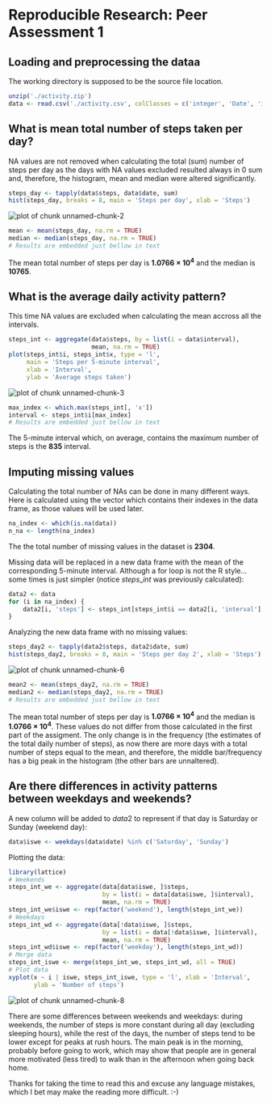 # Reproducible Research: Peer Assessment 1


## Loading and preprocessing the dataa

The working directory is supposed to be the source file location.


```r
unzip('./activity.zip')
data <- read.csv('./activity.csv', colClasses = c('integer', 'Date', 'integer'))
```


## What is mean total number of steps taken per day?

NA values are not removed when calculating the total (sum) number of steps per
day as the days with NA values excluded resulted always in 0 sum and, therefore,
the histogram, mean and median were altered significantly.


```r
steps_day <- tapply(data$steps, data$date, sum)
hist(steps_day, breaks = 8, main = 'Steps per day', xlab = 'Steps')
```

![plot of chunk unnamed-chunk-2](figure/unnamed-chunk-2.png) 

```r
mean <- mean(steps_day, na.rm = TRUE)
median <- median(steps_day, na.rm = TRUE)
# Results are embedded just bellow in text
```

The mean total number of steps per day is **1.0766 &times; 10<sup>4</sup>** and the median is
**10765**.


## What is the average daily activity pattern?

This time NA values are excluded when calculating the mean accross all the
intervals.


```r
steps_int <- aggregate(data$steps, by = list(i = data$interval),
                       mean, na.rm = TRUE)
plot(steps_int$i, steps_int$x, type = 'l',
     main = 'Steps per 5-minute interval',
     xlab = 'Interval',
     ylab = 'Average steps taken')
```

![plot of chunk unnamed-chunk-3](figure/unnamed-chunk-3.png) 

```r
max_index <- which.max(steps_int[, 'x'])
interval <- steps_int$i[max_index]
# Results are embedded just bellow in text
```

The 5-minute interval which, on average, contains the maximum number of steps is
the **835** interval.


## Imputing missing values

Calculating the total number of NAs can be done in many different ways. Here
is calculated using the vector which contains their indexes in the data frame,
as those values will be used later.


```r
na_index <- which(is.na(data))
n_na <- length(na_index)
```

The the total number of missing values in the dataset is **2304**.

Missing data will be replaced in a new data frame with the mean of the
corresponding 5-minute interval. Although a for loop is not the R style...
some times is just simpler (notice $steps\_int$ was previously calculated):


```r
data2 <- data
for (i in na_index) {
	data2[i, 'steps'] <- steps_int[steps_int$i == data2[i, 'interval'], 'x']
}
```

Analyzing the new data frame with no missing values:


```r
steps_day2 <- tapply(data2$steps, data2$date, sum)
hist(steps_day2, breaks = 8, main = 'Steps per day 2', xlab = 'Steps')
```

![plot of chunk unnamed-chunk-6](figure/unnamed-chunk-6.png) 

```r
mean2 <- mean(steps_day2, na.rm = TRUE)
median2 <- median(steps_day2, na.rm = TRUE)
# Results are embedded just bellow in text
```

The mean total number of steps per day is **1.0766 &times; 10<sup>4</sup>** and the median is
**1.0766 &times; 10<sup>4</sup>**. These values do not differ from those calculated in the first
part of the assigment. The only change is in the frequency (the estimates of the
total daily number of steps), as now there are more days with a total number
of steps equal to the mean, and therefore, the middle bar/frequency has a big
peak in the histogram (the other bars are unnaltered).


## Are there differences in activity patterns between weekdays and weekends?

A new column will be added to $data2$ to represent if that day is Saturday or
Sunday (weekend day):


```r
data$iswe <- weekdays(data$date) %in% c('Saturday', 'Sunday')
```

Plotting the data:


```r
library(lattice)
# Weekends
steps_int_we <- aggregate(data[data$iswe, ]$steps,
                          by = list(i = data[data$iswe, ]$interval),
                          mean, na.rm = TRUE)
steps_int_we$iswe <- rep(factor('weekend'), length(steps_int_we))
# Weekdays
steps_int_wd <- aggregate(data[!data$iswe, ]$steps,
                          by = list(i = data[!data$iswe, ]$interval),
                          mean, na.rm = TRUE)
steps_int_wd$iswe <- rep(factor('weekday'), length(steps_int_wd))
# Merge data
steps_int_iswe <- merge(steps_int_we, steps_int_wd, all = TRUE)
# Plot data
xyplot(x ~ i | iswe, steps_int_iswe, type = 'l', xlab = 'Interval',
       ylab = 'Number of steps')
```

![plot of chunk unnamed-chunk-8](figure/unnamed-chunk-8.png) 

There are some differences between weekends and weekdays: during weekends, the
number of steps is more constant during all day (excluding sleeping hours),
while the rest of the days, the number of steps tend to be lower except for
peaks at rush hours. The main peak is in the morning, probably before going to
work, which may show that people are in general more motivated (less tired) to
walk than in the afternoon when going back home.

Thanks for taking the time to read this and excuse any language mistakes, which
I bet may make the reading more difficult. :-)

